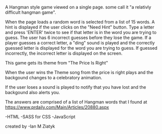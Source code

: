 
A Hangman style game viewed on a single page.  some call it "a relativly difficult hangman game".


When the page loads a random word is selected from a list of 15 words.  A hint is displayed if the user clicks on the "Need Hint" button. Type a letter and press 'ENTER' twice to see if that letter is in the word you are trying to guess. The user has 6 incorrect guesses before they lose the game. If a player guesses a correct letter, a "ding" sound is played and the correctly guessed letter is displayed for the word you are trying to guess.  If guessed incorrectly, the incorrect letter is displayed on the screen.

This game gets its theme from "The Price Is Right"

When the user wins the Theme song from the price is right plays and the backgound changes to a celebratory animation.

If the user loses a sound is played to notify that you have lost and the backgound also alerts you.

The answers are comprised of a list of Hangman words that I found at https://www.prdaily.com/Main/Articles/20880.aspx


-HTML
-SASS for CSS
-JavaScript

created by
-Ian M Ziatyk
